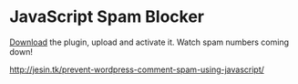 JavaScript Spam Blocker
=======================

[Download](https://github.com/jesinwp/wp-blockspam-js/archive/stable.zip) the plugin, upload and activate it. Watch spam numbers coming down!

<http://jesin.tk/prevent-wordpress-comment-spam-using-javascript/>
